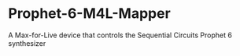 # Prophet-6-M4L-Mapper
A Max-for-Live device that controls the Sequential Circuits Prophet 6 synthesizer
